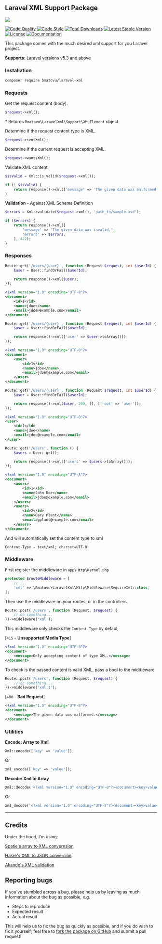 ## Laravel XML Support Package

![](./art/banner.png)

[![Code Quality](https://scrutinizer-ci.com/g/mtvbrianking/laravel-xml/badges/quality-score.png?b=master)](https://scrutinizer-ci.com/g/mtvbrianking/laravel-xml/?branch=master)
[![Code Style](https://github.styleci.io/repos/139325131/shield?branch=master)](https://github.styleci.io/repos/139325131)
[![Total Downloads](https://poser.pugx.org/bmatovu/laravel-xml/downloads)](https://packagist.org/packages/bmatovu/laravel-xml)
[![Latest Stable Version](https://poser.pugx.org/bmatovu/laravel-xml/v/stable)](https://packagist.org/packages/bmatovu/laravel-xml)
[![License](https://poser.pugx.org/bmatovu/laravel-xml/license)](https://packagist.org/packages/bmatovu/laravel-xml)
[![Documentation](https://github.com/mtvbrianking/laravel-xml/workflows/gen-docs/badge.svg)](https://mtvbrianking.github.io/laravel-xml/master/)

This package comes with the much desired xml support for you Laravel project.

**Supports:** Laravel versions v5.3 and above

### Installation

```bash
composer require bmatovu/laravel-xml
```

### Requests

Get the request content (body).

```php
$request->xml();
```

\* Returns `Bmatovu\LaravelXml\Support\XMLElement` object.

Determine if the request content type is XML.

```php
$request->sentXml();
```

Determine if the current request is accepting XML.

```php
$request->wantsXml();
```

Validate XML content

```php
$isValid = Xml::is_valid($request->xml());

if (! $isValid) {
    return response()->xml(['message' => 'The given data was malformed.'], 400);
}
```

**Validation** - Against XML Schema Definition

```php
$errors = Xml::validate($request->xml(), 'path_to/sample.xsd');

if ($errors) {
    return response()->xml([
        'message' => 'The given data was invalid.',
        'errors' => $errors,
    ], 422);
}
```

### Responses


```php
Route::get('/users/{user}', function (Request $request, int $userId) {
    $user = User::findOrFail($userId);

    return response()->xml($user);
});
```

```xml
<?xml version="1.0" encoding="UTF-8"?>
<document>
    <id>1</id>
    <name>jdoe</name>
    <email>jdoe@example.com</email>
</document>
```


```php
Route::get('/users/{user}', function (Request $request, int $userId) {
    $user = User::findOrFail($userId);

    return response()->xml(['user' => $user->toArray()]);
});
```

```xml
<?xml version="1.0" encoding="UTF-8"?>
<document>
    <user>
        <id>1</id>
        <name>jdoe</name>
        <email>jdoe@example.com</email>
    </user>
</document>
```

```php
Route::get('/users/{user}', function (Request $request, int $userId) {
    $user = User::findOrFail($userId);

    return response()->xml($user, 200, [], ['root' => 'user']);
});
```

```xml
<?xml version="1.0" encoding="UTF-8"?>
<user>
    <id>1</id>
    <name>jdoe</name>
    <email>jdoe@example.com</email>
</user>
```


```php
Route::get('/users', function () {
    $users = User::get();

    return response()->xml(['users' => $users->toArray()]);
});
```

```xml
<?xml version="1.0" encoding="UTF-8"?>
<document>
    <users>
        <id>1</id>
        <name>John Doe</name>
        <email>jdoe@example.com</email>
    </users>
    <users>
        <id>2</id>
        <name>Gary Plant</name>
        <email>gplant@example.com</email>
    </users>
</document>
```

And will automatically set the content type to xml

`Content-Type → text/xml; charset=UTF-8`

### Middleware

First register the middleware in `app\Http\Kernel.php`

```php
protected $routeMiddleware = [
    // ...
    'xml' => \Bmatovu\LaravelXml\Http\Middleware\RequireXml::class,
];
```

Then use the middleware on your routes, or in the controllers. 

```php
Route::post('/users', function (Request, $request) {
    // do something...
})->middleware('xml');
```

This middleware only checks the `Content-Type` by defaul;

[`415` - **Unsupported Media Type**]

```xml
<?xml version="1.0" encoding="UTF-8"?>
<document>
    <message>Only accepting content of type XML.</message>
</document>
```

To check is the passed content is valid XML, pass a bool to the middleware

```php
Route::post('/users', function (Request, $request) {
    // do something...
})->middleware('xml:1');
```

[`400` - **Bad Request**]

```xml
<?xml version="1.0" encoding="UTF-8"?>
<document>
    <message>The given data was malformed.</message>
</document>
```

### Utilities

**Encode: Array to Xml**

```php
Xml::encode(['key' => 'value']);
```

Or

```php
xml_encode(['key' => 'value']);
```


**Decode: Xml to Array**

```php
Xml::decode('<?xml version="1.0" encoding="UTF-8"?><document><key>value</key></document>');
```

Or

```php
xml_decode('<?xml version="1.0" encoding="UTF-8"?><document><key>value</key></document>');
```

<hr/>

Credits
---
Under the hood, I'm using;

[Spatie's array to XML convernsion](https://github.com/spatie/array-to-xml)

[Hakre's XML to JSON conversion](https://hakre.wordpress.com/2013/07/09/simplexml-and-json-encode-in-php-part-i)

[Akande's XML validation](https://medium.com/@Sirolad/validating-xml-against-xsd-in-php-5607f725955a)

Reporting bugs
--
If you've stumbled across a bug, please help us by leaving as much information about the bug as possible, e.g.

- Steps to reproduce
- Expected result
- Actual result

This will help us to fix the bug as quickly as possible, and if you do wish to fix it yourself; 
feel free to [fork the package on GitHub](https://github.com/mtvbrianking/laravel-xml) and submit a pull request!
